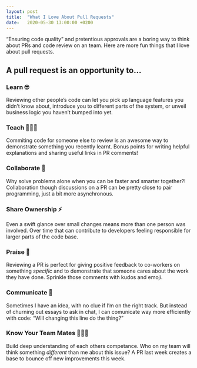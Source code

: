 ```yaml
---
layout: post
title:  "What I Love About Pull Requests"
date:   2020-05-30 13:00:00 +0200
---
```



“Ensuring code quality” and pretentious approvals are a boring way to think about PRs and code review on an team. Here are more fun things that I love about pull requests.

## A pull request is an opportunity to…

### Learn 🤓

Reviewing other people’s code can let you pick up language features you didn’t know about, introduce you to different parts of the system, or unveil business logic you haven’t bumped into yet.

### Teach 💁🏽‍♂️

Commiting code for someone else to review is an awesome way to demonstrate something you recently learnt. Bonus points for writing helpful explanations and sharing useful links in PR comments!

### Collaborate 🐜

Why solve problems alone when you can be faster and smarter together?! Collaboration though discussions on a PR can be pretty close to pair programming, just a bit more asynchronous.

### Share Ownership ⚡️

Even a swift glance over small changes means more than one person was involved. Over time that can contribute to developers feeling responsible for larger parts of the code base.

### Praise 🎉

Reviewing a PR is perfect for giving positive feedback to co-workers on something *specific* and to demonstrate that someone cares about the work they have done. Sprinkle those comments with kudos and emoji.

### Communicate 💬

Sometimes I have an idea, with no clue if I’m on the right track. But instead of churning out essays to ask in chat, I can comunicate way more efficiently with code: “Will changing this line do the thing?”

### Know Your Team Mates 🦸🏻‍♀️

Build deep understanding of each others competance. Who on my team will think something *different* than me about this issue? A PR last week creates a base to bounce off new improvements this week.
